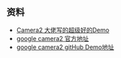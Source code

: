 ## 资料
* [Camera2 大佬写的超级好的Demo ](https://github.com/SereneGuest/Camera2)
* [google camera2 官方地址](https://developer.android.google.cn/reference/android/hardware/camera2/package-summary)
* [google camera2 gitHub Demo地址](https://github.com/android/camera-samples)